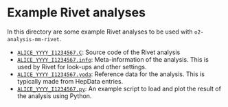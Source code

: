 # Example Rivet analyses

In this directory are some example Rivet analyses to be used with
`o2-analysis-mm-rivet`.

- [`ALICE_YYYY_I1234567.C`](ALICE_YYYY_I1234567.C): Source code of
  the Rivet analysis
- [`ALICE_YYYY_I1234567.info`](ALICE_YYYY_I1234567.info):
  Meta-information of the analysis.  This is used by Rivet for
  look-ups and other settings.
- [`ALICE_YYYY_I1234567.yoda`](ALICE_YYYY_I1234567.yoda): Reference
  data for the analysis.  This is typically made from HepData entries.
- [`ALICE_YYYY_I1234567.py`](ALICE_YYYY_I1234567.py):  An example
  script to load and plot the result of the analysis using Python.

<!-- EOF -->

